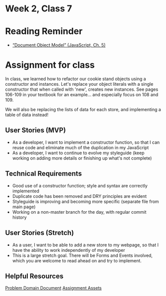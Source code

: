# Week 2, Class 7

# Reading Reminder
* [“Document Object Model” (JavaScript, Ch. 5)]()

# Assignment for class
In class, we learned how to refactor our cookie stand objects using a constructor and instances. Let's replace your object literals with a single constructor that when called with 'new', creates new instances. See pages 106-109 in your textbook for an example... and especially focus on 108 and 109.

We will also be replacing the lists of data for each store, and implementing a table of data instead!

## User Stories (MVP)
 - As a developer, I want to implement a constructor function, so that I can reuse code and eliminate much of the duplication in my JavaScript
 - As a developer, I want to continue to evolve my styleguide (keep working on adding more details or finishing up what's not complete)

## Technical Requirements
 - Good use of a constructor function; style and syntax are correctly implemented
 - Duplicate code has been removed and DRY principles are evident
 - Styleguide is improving and becoming more specific (separate file from main page)
 - Working on a non-master branch for the day, with regular commit history

## User Stories (Stretch)
 - As a user, I want to be able to add a new store to my webpage, so that I have the ability to work independently of my developer
  - This is a large stretch goal. There will be Forms and Events involved, which you are welcome to read ahead on and try to implement.

## Helpful Resources
[Problem Domain Document](week-2/support.md)
[Assignment Assets](week-2/assets)
